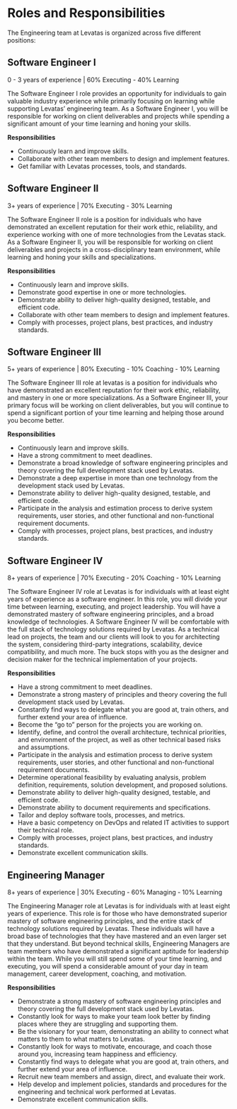 # Roles and Responsibilities

The Engineering team at Levatas is organized across five different positions:

## Software Engineer I
0 - 3 years of experience | 60% Executing - 40% Learning 

The Software Engineer I role provides an opportunity for individuals to gain valuable industry experience while primarily focusing on learning while supporting Levatas’ engineering team. As a Software Engineer I, you will be responsible for working on client deliverables and projects while spending a significant amount of your time learning and honing your skills.

__Responsibilities__
* Continuously learn and improve skills.
* Collaborate with other team members to design and implement features.
* Get familiar with Levatas processes, tools, and standards.

## Software Engineer II
3+ years of experience | 70% Executing - 30% Learning 

The Software Engineer II role is a position for individuals who have demonstrated an excellent reputation for their work ethic, reliability, and experience working with one of more technologies from the Levatas stack. As a Software Engineer II, you will be responsible for working on client deliverables and projects in a cross-disciplinary team environment, while learning and honing your skills and specializations. 

__Responsibilities__
* Continuously learn and improve skills.
* Demonstrate good expertise in one or more technologies.
* Demonstrate ability to deliver high-quality designed, testable, and efficient code.
* Collaborate with other team members to design and implement features.
* Comply with processes, project plans, best practices, and industry standards.

## Software Engineer III
5+ years of experience | 80% Executing - 10% Coaching - 10% Learning

The Software Engineer III role at levatas is a position for individuals who have demonstrated an excellent reputation for their work ethic, reliability, and mastery in one or more specializations. As a Software Engineer III, your primary focus will be working on client deliverables, but you will continue to spend a significant portion of your time learning and helping those around you become better.

__Responsibilities__
* Continuously learn and improve skills.
* Have a strong commitment to meet deadlines.
* Demonstrate a broad knowledge of software engineering principles and theory covering the full development stack used by Levatas.
* Demonstrate a deep expertise in more than one technology from the development stack used by Levatas.
* Demonstrate ability to deliver high-quality designed, testable, and efficient code.
* Participate in the analysis and estimation process to derive system requirements, user stories, and other functional and non-functional requirement documents.
* Comply with processes, project plans, best practices, and industry standards.

## Software Engineer IV
8+ years of experience | 70% Executing - 20% Coaching - 10% Learning

The Software Engineer IV role at Levatas is for individuals with at least eight years of experience as a software engineer. In this role, you will divide your time between learning, executing, and project leadership. You will have a demonstrated mastery of software engineering principles, and a broad knowledge of technologies. A Software Engineer IV will be comfortable with the full stack of technology solutions required by Levatas. As a technical lead on projects, the team and our clients will look to you for architecting the system, considering third-party integrations, scalability, device compatibility, and much more. The buck stops with you as the designer and decision maker for the technical implementation of your projects.

__Responsibilities__
* Have a strong commitment to meet deadlines.
* Demonstrate a strong mastery of principles and theory covering the full development stack used by Levatas.
* Constantly find ways to delegate what you are good at, train others, and further extend your area of influence.
* Become the “go to” person for the projects you are working on.
* Identify, define, and control the overall architecture, technical priorities, and environment of the project, as well as other technical based risks and assumptions.
* Participate in the analysis and estimation process to derive system requirements, user stories, and other functional and non-functional requirement documents.
* Determine operational feasibility by evaluating analysis, problem definition, requirements, solution development, and proposed solutions.
* Demonstrate ability to deliver high-quality designed, testable, and efficient code.
* Demonstrate ability to document requirements and specifications.
* Tailor and deploy software tools, processes, and metrics.
* Have a basic competency on DevOps and related IT activities to support their technical role.
* Comply with processes, project plans, best practices, and industry standards.
* Demonstrate excellent communication skills.

## Engineering Manager
8+ years of experience | 30% Executing - 60% Managing - 10% Learning

The Engineering Manager role at Levatas is for individuals with at least eight years of experience. This role is for those who have demonstrated superior mastery of software engineering principles, and the entire stack of technology solutions required by Levatas. These individuals will have a broad base of technologies that they have mastered and an even larger set that they understand. But beyond technical skills, Engineering Managers are team members who have demonstrated a significant aptitude for leadership within the team. While you will still spend some of your time learning, and executing, you will spend a considerable amount of your day in team management, career development, coaching, and motivation.

__Responsibilities__
* Demonstrate a strong mastery of software engineering principles and theory covering the full development stack used by Levatas.
* Constantly look for ways to make your team look better by finding places where they are struggling and supporting them.
* Be the visionary for your team, demonstrating an ability to connect what matters to them to what matters to Levatas.
* Constantly look for ways to motivate, encourage, and coach those around you, increasing team happiness and efficiency.
* Constantly find ways to delegate what you are good at, train others, and further extend your area of influence.
* Recruit new team members and assign, direct, and evaluate their work.
* Help develop and implement policies, standards and procedures for the engineering and technical work performed at Levatas.
* Demonstrate excellent communication skills.

